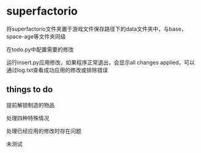 # superfactorio
将superfactorio文件夹置于游戏文件保存路径下的data文件夹中，与base，space-age等文件夹同级

在todo.py中配置需要的修改

运行insert.py应用修改，如果程序正常退出，会显示all changes applied，可以通过log.txt查看成功应用的修改或排除错误

## things to do
提前解锁制造的物品

处理四种特殊情况

处理已经应用的修改时存在问题

未测试